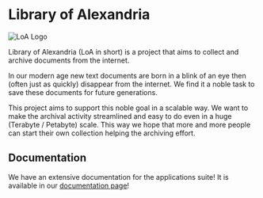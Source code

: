 # Library of Alexandria

![LoA Logo](https://i.imgur.com/xJLWPpf.png)

Library of Alexandria (LoA in short) is a project that aims to collect and archive documents from the internet.

In our modern age new text documents are born in a blink of an eye then (often just as quickly) disappear from the internet. We find it a noble task to save these documents for future generations.

This project aims to support this noble goal in a scalable way. We want to make the archival activity streamlined and easy to do even in a huge (Terabyte / Petabyte) scale. This way we hope that more and more people can start their own collection helping the archiving effort.

## Documentation

We have an extensive documentation for the applications suite! It is available in our [documentation page](https://bottomless-archive-project.github.io/library-of-alexandria.github.io/documentation/)!
